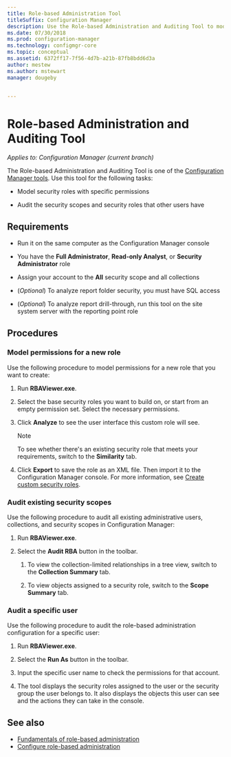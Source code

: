 ```yaml
---
title: Role-based Administration Tool
titleSuffix: Configuration Manager
description: Use the Role-based Administration and Auditing Tool to model and audit security roles and scopes in Configuration Manager.
ms.date: 07/30/2018
ms.prod: configuration-manager
ms.technology: configmgr-core
ms.topic: conceptual
ms.assetid: 6372ff17-7f56-4d7b-a21b-87fb8bdd6d3a
author: mestew
ms.author: mstewart
manager: dougeby


---
```


# Role-based Administration and Auditing Tool

*Applies to: Configuration Manager (current branch)*

The Role-based Administration and Auditing Tool is one of the [Configuration Manager tools](tools.md). Use this tool for the following tasks:

- Model security roles with specific permissions  

- Audit the security scopes and security roles that other users have



## Requirements

- Run it on the same computer as the Configuration Manager console  

- You have the **Full Administrator**, **Read-only Analyst**, or **Security Administrator** role  

- Assign your account to the **All** security scope and all collections  

- (*Optional*) To analyze report folder security, you must have SQL access  

- (*Optional*) To analyze report drill-through, run this tool on the site system server with the reporting point role



## Procedures


### Model permissions for a new role

Use the following procedure to model permissions for a new role that you want to create: 

1. Run **RBAViewer.exe**.  

2. Select the base security roles you want to build on, or start from an empty permission set. Select the necessary permissions.  

3. Click **Analyze** to see the user interface this custom role will see.  

    > [!Note]  
    > To see whether there's an existing security role that meets your requirements, switch to the **Similarity** tab.  

4. Click **Export** to save the role as an XML file. Then import it to the Configuration Manager console. For more information, see [Create custom security roles](../servers/deploy/configure/configure-role-based-administration.md#BKMK_CreateSecRole).


### Audit existing security scopes

Use the following procedure to audit all existing administrative users, collections, and security scopes in Configuration Manager:

1. Run **RBAViewer.exe**.  

2. Select the **Audit RBA** button in the toolbar.  

    1. To view the collection-limited relationships in a tree view, switch to the **Collection Summary** tab.  

    2. To view objects assigned to a security role, switch to the **Scope Summary** tab.  


### Audit a specific user

Use the following procedure to audit the role-based administration configuration for a specific user:

1. Run **RBAViewer.exe**.  

2. Select the **Run As** button in the toolbar.  

3. Input the specific user name to check the permissions for that account.  

4. The tool displays the security roles assigned to the user or the security group the user belongs to. It also displays the objects this user can see and the actions they can take in the console.  



## See also

- [Fundamentals of role-based administration](../understand/fundamentals-of-role-based-administration.md)
- [Configure role-based administration](../servers/deploy/configure/configure-role-based-administration.md)
